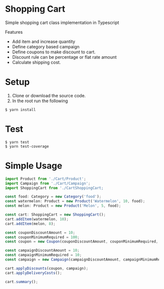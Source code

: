 # Shopping Cart
Simple shopping cart class implementation in Typescript

Features
- Add item and increase quantity 
- Define category based campaign
- Define coupons to make discount to cart.
- Discount rule can be percentage or flat rate amount
- Calculate shipping cost.

# Setup
1. Clone or download the source code. 
2. In the root run the following
  ```shell
  $ yarn install
```



# Test
```shell
$ yarn test
$ yarn test-coverage
```

# Simple Usage
```typescript
import Product from './Cart/Product';
import Campaign from './Cart/Campaign';
import ShoppingCart from './CartShoppingCart;

const food: Category = new Category('food');
const watermelon: Product = new Product('Watermelon', 10, food);
const melon: Product = new Product('Melon', 5, food);

const cart: ShoppingCart = new ShoppingCart();
cart.addItem(watermelon, 10);
cart.addItem(melon, 8);

const couponDiscountAmount = 10;
const couponMinimumRequired = 100;
const coupon = new Coupon(couponDiscountAmount, couponMinimumRequired, new PercentageDiscountStrategy());

const campaignDiscountAmount = 10;
const campaignMinimumRequired = 10;
const campaign = new Campaign(campaignDiscountAmount, campaignMinimumRequired, new FlatRateDiscountStrategy());

cart.applyDiscounts(coupon, campaign);
cart.applyDeliveryCosts();

cart.summary();
```

